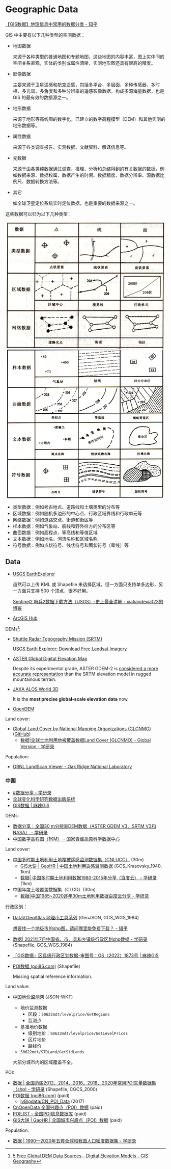# Geographic Data
[【GIS数据】地理信息中常用的数据分类 - 知乎](https://zhuanlan.zhihu.com/p/27802871)

GIS 中主要有以下几种类型的空间数据：
- 地图数据

  来源于各种类型的普通地图和专题地图，这些地图的内容丰富，图上实体间的空间关系直观，实体的类别或属性清晰，实测地形图还具有很高的精度。
- 影像数据

  主要来源于卫星遥感和航空遥感，包括多平台、多层面、多种传感器、多时相、多光谱、多角度和多种分辨率的遥感影像数据，构成多源海量数据，也是 GIS 的最有效的数据源之一。
- 地形数据

  来源于地形等高线图的数字化，已建立的数字高程模型（DEM）和其他实测的地形数据等。
- 属性数据

  来源于各类调查报告、实测数据、文献资料、解译信息等。
- 元数据

  来源于由各类纯数据通过调查、推理、分析和总结得到的有关数据的数据，例如数据来源、数据权属、数据产生的时间、数据精度、数据分辨率、源数据比例尺、数据转换方法等。
- 其它

  如全球卫星定位系统实时定位数据，也是重要的数据来源之一。

这些数据可以归为以下几种类型：

![](images/data-types.png)   
![](images/data-types-2.png)

- 类型数据：例如考古地点、道路线和土壤类型的分布等
- 区域数据：例如随机多边形的中心点、行政区域界线和行政单元等
- 网络数据：例如道路交点、街道和街区等
- 样本数据：例如气象站、航线和野外样方的分布区等
- 曲面数据：例如高程点、等高线和等值区域
- 文本数据：例如地名、河流名称和区域名称
- 符号数据：例如点状符号、线状符号和面状符号（晕线）等

## Data
- [USGS EarthExplorer](https://earthexplorer.usgs.gov/)

  虽然可以上传 KML 或 Shapefile 来选择区域，但一方面只支持单多边形，另一方面只支持 500 个顶点，很不好用。

  [Sentinel2 哨兵2数据下载方法（USGS）-史上最全讲解 - xiatiandexia123的博客](https://blog.csdn.net/xiatiandexia123/article/details/122095017)
- [ArcGIS Hub](https://hub.arcgis.com/)

DEMs[^gisgeography]:
- [Shuttle Radar Topography Mission (SRTM)](https://gisgeography.com/srtm-shuttle-radar-topography-mission/)

  [USGS Earth Explorer: Download Free Landsat Imagery](https://gisgeography.com/usgs-earth-explorer-download-free-landsat-imagery/)
- [ASTER Global Digital Elevation Map](https://asterweb.jpl.nasa.gov/gdem.asp)

  Despite its experimental grade, ASTER GDEM-2 is [considered a more accurate representation](http://www.tandfonline.com/doi/abs/10.1080/08120099.2014.884983?journalCode=taje20) than the SRTM elevation model in rugged mountainous terrain.
- [JAXA ALOS World 3D](https://www.eorc.jaxa.jp/ALOS/en/dataset/aw3d_e.htm)

  It is the **most precise global-scale elevation data** now.
- [OpenDEM](https://www.opendem.info/)

Land cover:
- [Global Land Cover by National Mapping Organizations (GLCNMO)](https://globalmaps.github.io/glcnmo.html) ([GitHub](https://github.com/globalmaps/gm_lc_v3))
  - [数据|全球土地利用地被覆盖数据Land Cover (GLCNMO) - Global Version - 学研录](https://mp.weixin.qq.com/s?__biz=MzkxOTIwMTMxMQ==&mid=2247491513&idx=1&sn=f0f92404b610dad7ea46162837e5aab1&chksm=c1a4ecc9f6d365dfd12c326a92abfc7abd0f95f4983d3ea38353ee1c1686f0738181bdb0dbd5&scene=178&cur_album_id=1723894853249318919#rd)

Population:
- [ORNL LandScan Viewer - Oak Ridge National Laboratory](https://landscan.ornl.gov/)

### 中国
- [#数据分享 - 学研录](https://mp.weixin.qq.com/mp/appmsgalbum?action=getalbum&album_id=1723894853249318919)
- [全球变化科学研究数据出版系统](http://geodoi.ac.cn/WebCn/CategoryList.aspx)
- [GIS数据 | 麻辣GIS](https://malagis.com/category/gis-resource/)

DEMs:
- [数据分享︱全国30 m分辨率DEM数据（ASTER GDEM V3、SRTM V3和NASA） - 学研录](https://mp.weixin.qq.com/s/tmOc7nMd5NgvTKN2beUBLQ)
- [中国数字高程图（1KM） - 国家青藏高原科学数据中心](https://data.tpdc.ac.cn/en/data/12e91073-0181-44bf-8308-c50e5bd9a734/)

Land cover:
- [中国多时期土地利用土地覆被遥感监测数据集（CNLUCC）](https://www.resdc.cn/DOI/DOI.aspx?DOIID=54) (30m)
  - [GIS大饼 | GaoHR | 中国土地利用遥感监测数据](http://gaohr.win/site/blogs/2019/2019-11-19-china-lulc.html) (GCS_Krasovsky_1940, 1km)
  - [数据| 中国多时期土地利用数据1980-2015年分享（百度云） - 学研录](https://mp.weixin.qq.com/s?__biz=MzkxOTIwMTMxMQ==&mid=2247494219&idx=1&sn=42e05e7d8e6c301e2300c3c8f4071373&chksm=c1a7193bf6d0902d86e56655368ca77b102f9d7c1e6b5d4845cfe7f7d1413e3a9fca0e3a31d5&scene=178&cur_album_id=1723894853249318919#rd) (1km)
- 中国年度土地覆盖数据集（CLCD）(30m)
  - [数据|中国1985~2020逐年30m土地利用数据百度云分享 - 学研录](https://mp.weixin.qq.com/s?__biz=MzkxOTIwMTMxMQ==&mid=2247494198&idx=1&sn=fb80fb54446896abc77e6faca97829cb&chksm=c1a71946f6d090503e900b3e33eeaa944e596c8ee1328177046fe733ae412277c907410a334e&scene=178&cur_album_id=1723894853249318919#rd)

行政区划：
- [DataV.GeoAtlas 地理小工具系列](https://datav.aliyun.com/portal/school/atlas/area_selector) (GeoJSON, GCS_WGS_1984)

  [想要找一个地级市的shp图，请问哪里能免费下载？ - 知乎](https://www.zhihu.com/question/360090480/answer/2315923129)
- [数据| 2021年7月中国省、市、县和乡镇级行政区划shp数据 - 学研录](https://mp.weixin.qq.com/s/S8gOxJdJmWZJ6zQQAyG1BQ) (Shapefile, GCS_WGS_1984)
- [「GIS数据」区县级行政区划数据-审图号：GS（2022）1873号 | 麻辣GIS](https://malagis.com/gis-data-district-and-county-level-gs-2022-1873.html)
- [POI数据 (poi86.com)](https://www.poi86.com/) (Shapefile)

  Missing spatial reference information.

Land value:
- [中国地价监测网](https://www.landvalue.com.cn/) (JSON-WKT)
  - 地价监测数据
    - 区段：`50622mdt/levelprice/GetRegions`
    - 监测点
  - 基准地价数据
    - 级别地价：`50622mdt/levelprice/GetLevelPrices`
    - 区片地价
    - 路线价
  - `50622mdt/STDLand/GetStdLands`

  大部分城市内的区域覆盖不全。

POI:
- [数据 | 全国范围2012、2014、2016、2018、2020年常用POI矢量数据集（shp) - 学研录](https://mp.weixin.qq.com/s/XnHM9BgHDWpFi_FOAgpQpw) (Shapefile, CGCS_2000)
- [POI数据 (poi86.com)](https://www.poi86.com/) (paid)
  - [lyBigdata/CN_POI_Data](https://github.com/lyBigdata/CN_POI_Data) (2017)
- [CnOpenData 全国兴趣点（POI）数据](https://www.cnopendata.com/data/m/regional.html/POI.html) (paid)
- [POILIST - 全国POI信息数据库](http://www.poilist.cn/) (paid)
- [GIS大饼 | GaoHR | 全国城市兴趣点（POI）数据](http://gaohr.win/site/blogs/2019/2019-12-10-baidu-map-poi-cn.html) (paid)

Population:
- [数据 | 1990—2020年五套全球和我国人口密度数据集 - 学研录](https://mp.weixin.qq.com/s/sDxVf7hze576CXpfVsqr5g)


[^gisgeography]: [5 Free Global DEM Data Sources - Digital Elevation Models - GIS Geography](https://gisgeography.com/free-global-dem-data-sources/)
